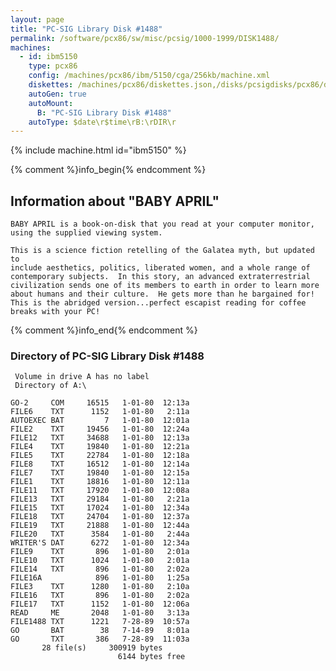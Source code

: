 ```yaml
---
layout: page
title: "PC-SIG Library Disk #1488"
permalink: /software/pcx86/sw/misc/pcsig/1000-1999/DISK1488/
machines:
  - id: ibm5150
    type: pcx86
    config: /machines/pcx86/ibm/5150/cga/256kb/machine.xml
    diskettes: /machines/pcx86/diskettes.json,/disks/pcsigdisks/pcx86/diskettes.json
    autoGen: true
    autoMount:
      B: "PC-SIG Library Disk #1488"
    autoType: $date\r$time\rB:\rDIR\r
---
```


{% include machine.html id="ibm5150" %}

{% comment %}info_begin{% endcomment %}

## Information about "BABY APRIL"

    BABY APRIL is a book-on-disk that you read at your computer monitor,
    using the supplied viewing system.
    
    This is a science fiction retelling of the Galatea myth, but updated to
    include aesthetics, politics, liberated women, and a whole range of
    contemporary subjects.  In this story, an advanced extraterrestrial
    civilization sends one of its members to earth in order to learn more
    about humans and their culture.  He gets more than he bargained for!
    This is the abridged version...perfect escapist reading for coffee
    breaks with your PC!
{% comment %}info_end{% endcomment %}


### Directory of PC-SIG Library Disk #1488

     Volume in drive A has no label
     Directory of A:\

    GO-2     COM     16515   1-01-80  12:13a
    FILE6    TXT      1152   1-01-80   2:11a
    AUTOEXEC BAT         7   1-01-80  12:01a
    FILE2    TXT     19456   1-01-80  12:24a
    FILE12   TXT     34688   1-01-80  12:13a
    FILE4    TXT     19840   1-01-80  12:21a
    FILE5    TXT     22784   1-01-80  12:18a
    FILE8    TXT     16512   1-01-80  12:14a
    FILE7    TXT     19840   1-01-80  12:15a
    FILE1    TXT     18816   1-01-80  12:11a
    FILE11   TXT     17920   1-01-80  12:08a
    FILE13   TXT     29184   1-01-80   2:21a
    FILE15   TXT     17024   1-01-80  12:34a
    FILE18   TXT     24704   1-01-80  12:37a
    FILE19   TXT     21888   1-01-80  12:44a
    FILE20   TXT      3584   1-01-80   2:44a
    WRITER'S DAT      6272   1-01-80  12:34a
    FILE9    TXT       896   1-01-80   2:01a
    FILE10   TXT      1024   1-01-80   2:01a
    FILE14   TXT       896   1-01-80   2:02a
    FILE16A            896   1-01-80   1:25a
    FILE3    TXT      1280   1-01-80   2:10a
    FILE16   TXT       896   1-01-80   2:02a
    FILE17   TXT      1152   1-01-80  12:06a
    READ     ME       2048   1-01-80   3:13a
    FILE1488 TXT      1221   7-28-89  10:57a
    GO       BAT        38   7-14-89   8:01a
    GO       TXT       386   7-28-89  11:03a
           28 file(s)     300919 bytes
                            6144 bytes free
